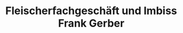 ---
title: "Fleischerfachgeschäft und Imbiss Frank Gerber"
url: /cottbus/fleischerfachgeschaeft-und-imbiss-frank-gerber/
shop: Metzgerei
---